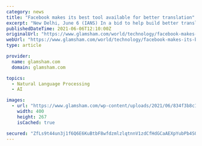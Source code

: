 ```yaml
---
category: news
title: "Facebook makes its best tool available for better translation"
excerpt: "New Delhi, June 6 (IANS) In a bid to help build better translation ... language remains a fundamental barrier to accessing information and communicating freely with other people. “The AI ..."
publishedDateTime: 2021-06-06T12:10:00Z
originalUrl: "https://www.glamsham.com/world/technology/facebook-makes-its-best-tool-available-for-better-translation"
webUrl: "https://www.glamsham.com/world/technology/facebook-makes-its-best-tool-available-for-better-translation"
type: article

provider:
  name: glamsham.com
  domain: glamsham.com

topics:
  - Natural Language Processing
  - AI

images:
  - url: "https://www.glamsham.com/wp-content/uploads/2021/06/834f3b8c1e03550d3a98729783555531.jpg"
    width: 400
    height: 267
    isCached: true

secured: "ZfLs9t44un3j1f6Q6E6KuBtbF8wfdzmlzlqtnnV1zdCfHdGCaAEXpYubPb4SQv8unzO4100k2Lyztomn0U1XSjyrXWHfkPaoTIKQL+wFkKscfkw4yqejbg2bQYnx2B3FtO+ahKHWiG3pbIxek8fPnehq3357dpwH1SKBsW93PPQSPd3Atf7XtvkiWDXaU+xwnJ8mz+fFCqqRt9gbbzWHcA3Vq9z4fMrVPHESQXL+Pl7rnRUyn6xVUAZXU7+jjJyoW4hJB9WfISad39fz322KbNTbDyrdvdJ+P5ESqJdI+T4su5L5yE9j54+lNqn8znj7or83CXMe/QXQGBvqExD9IAqWcwhsYY+SGqIauVrR/DM=;AsHMcedykQ2gXqEyOcyPag=="
---
```


